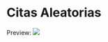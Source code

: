 # Citas Aleatorias

Preview:
<img src="https://github.com/karemun/citas-aleatorias/assets/123043992/c515955d-db2d-4cc4-8570-0ba18072bfd8" />
